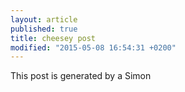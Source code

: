 ```yaml
---
layout: article
published: true
title: cheesey post
modified: "2015-05-08 16:54:31 +0200"
---
```


This post is generated by a Simon
